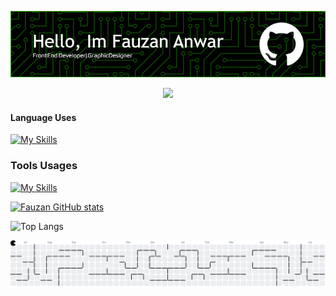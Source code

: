 ![FauzanAnwar](img/baru.png)

<div align="center">
  <img src="https://profile-counter.glitch.me/FauzanRown/count.svg?"  />
</div>

<!--
**FauzanRown/FauzanRown** is a ✨ _special_ ✨ repository because its `README.md` (this file) appears on your GitHub profile.

Here are some ideas to get you started:

- 🔭 I’m currently working on ...
- 🌱 I’m currently learning ...
- 👯 I’m looking to collaborate on ...
- 🤔 I’m looking for help with ...
- 💬 Ask me about ...
- 📫 How to reach me: ...
- 😄 Pronouns: ...
- ⚡ Fun fact: ...
-->

#### Language Uses

[![My Skills](https://skillicons.dev/icons?i=html,css,js,cpp,react,nodejs,tailwind,bootstrap)](https://skillicons.dev)

### Tools Usages

[![My Skills](https://skillicons.dev/icons?i=figma,ps,github,git)](https://skillicons.dev)

[![Fauzan GitHub stats](https://github-readme-stats.vercel.app/api?username=FauzanRown&show_icons=true&theme=merko)](https://github.com/FauzanRown/github-readme-stats)

![Top Langs](https://github-readme-stats.vercel.app/api/top-langs/?username=FauzanRown&layout=compact&theme=merko)

<picture>
  <source media="(prefers-color-scheme: dark)" srcset="https://raw.githubusercontent.com/FauzanRown/FauzanRown/output/pacman-contribution-graph-dark.svg">
  <source media="(prefers-color-scheme: light)" srcset="https://raw.githubusercontent.com/FauzanRown/FauzanRown/output/pacman-contribution-graph.svg">
  <img alt="pacman contribution graph" src="https://raw.githubusercontent.com/FauzanRown/FauzanRown/output/pacman-contribution-graph.svg">
</picture>

###
